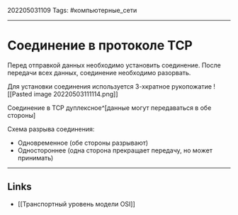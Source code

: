 202205031109
Tags: #компьютерные_сети

---

# Соединение в протоколе TCP
Перед отправкой данных необходимо установить соединение. После передачи всех данных, соединение необходимо разорвать.

Для установки соединения используется 3-хкратное рукопожатие
![[Pasted image 20220503111114.png]]

Соединение в TCP дуплексное^[данные могут передаваться в обе стороны]

Схема разрыва соединения:
- Одновременное (обе стороны разрывают)
- Одностороннее (одна сторона прекращает передачу, но может принимать)

---
## Links
- [[Транспортный уровень модели OSI]]